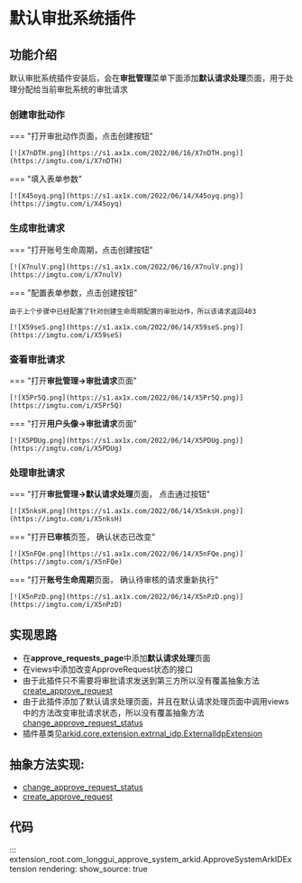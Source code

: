 # 默认审批系统插件

## 功能介绍
默认审批系统插件安装后，会在**审批管理**菜单下面添加**默认请求处理**页面，用于处理分配给当前审批系统的审批请求

### 创建审批动作
=== "打开审批动作页面，点击创建按钮"

    [![X7nDTH.png](https://s1.ax1x.com/2022/06/16/X7nDTH.png)](https://imgtu.com/i/X7nDTH)

=== "填入表单参数"

    [![X45oyq.png](https://s1.ax1x.com/2022/06/14/X45oyq.png)](https://imgtu.com/i/X45oyq)


### 生成审批请求

=== "打开账号生命周期，点击创建按钮"

    [![X7nulV.png](https://s1.ax1x.com/2022/06/16/X7nulV.png)](https://imgtu.com/i/X7nulV)

=== "配置表单参数，点击创建按钮"

    由于上个步骤中已经配置了针对创建生命周期配置的审批动作，所以该请求返回403

    [![X59seS.png](https://s1.ax1x.com/2022/06/14/X59seS.png)](https://imgtu.com/i/X59seS)


### 查看审批请求

=== "打开**审批管理->审批请求**页面"

    [![X5Pr5Q.png](https://s1.ax1x.com/2022/06/14/X5Pr5Q.png)](https://imgtu.com/i/X5Pr5Q)


=== "打开**用户头像->审批请求**页面"

    [![X5PDUg.png](https://s1.ax1x.com/2022/06/14/X5PDUg.png)](https://imgtu.com/i/X5PDUg)


### 处理审批请求

=== "打开**审批管理->默认请求处理**页面， 点击通过按钮"

    [![X5nksH.png](https://s1.ax1x.com/2022/06/14/X5nksH.png)](https://imgtu.com/i/X5nksH)


=== "打开**已审核**页签， 确认状态已改变"

    [![X5nFQe.png](https://s1.ax1x.com/2022/06/14/X5nFQe.png)](https://imgtu.com/i/X5nFQe)


=== "打开**账号生命周期**页面， 确认待审核的请求重新执行"

    [![X5nPzD.png](https://s1.ax1x.com/2022/06/14/X5nPzD.png)](https://imgtu.com/i/X5nPzD)

    

## 实现思路
- 在**approve_requests_page**中添加**默认请求处理**页面
- 在views中添加改变ApproveRequest状态的接口
- 由于此插件只不需要将审批请求发送到第三方所以没有覆盖抽象方法[create_approve_request](#extension_root.com_longgui_approve_system_arkid.ApproveSystemArkIDExtension.create_approve_request)
- 由于此插件添加了默认请求处理页面，并且在默认请求处理页面中调用views中的方法改变审批请求状态，所以没有覆盖抽象方法[change_approve_request_status](#extension_root.com_longgui_approve_system_arkid.ApproveSystemArkIDExtension.change_approve_request_status)
- 插件基类见[arkid.core.extension.extrnal_idp.ExternalIdpExtension](/%20%20开发者指南/%20插件分类/数据同步/)

## 抽象方法实现:
* [change_approve_request_status](#extension_root.com_longgui_approve_system_arkid.ApproveSystemArkIDExtension.change_approve_request_status)
* [create_approve_request](#extension_root.com_longgui_approve_system_arkid.ApproveSystemArkIDExtension.create_approve_request)



## 代码

::: extension_root.com_longgui_approve_system_arkid.ApproveSystemArkIDExtension
    rendering:
        show_source: true